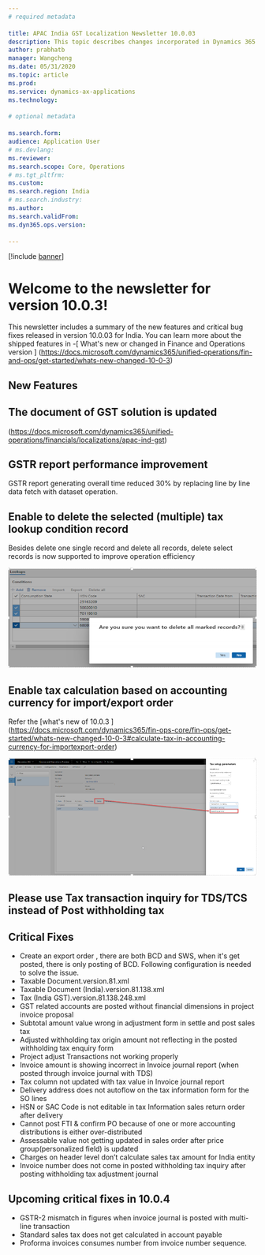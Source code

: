 ```yaml
---
# required metadata

title: APAC India GST Localization Newsletter 10.0.03
description: This topic describes changes incorporated in Dynamics 365 Application version 10.0.03
author: prabhatb
manager: Wangcheng
ms.date: 05/31/2020
ms.topic: article
ms.prod: 
ms.service: dynamics-ax-applications
ms.technology: 

# optional metadata

ms.search.form: 
audience: Application User
# ms.devlang: 
ms.reviewer: 
ms.search.scope: Core, Operations
# ms.tgt_pltfrm: 
ms.custom: 
ms.search.region: India
# ms.search.industry: 
ms.author: 
ms.search.validFrom: 
ms.dyn365.ops.version: 

---
```

[!include [banner](../includes/banner.md)]

# Welcome to the newsletter for version 10.0.3! 

This newsletter includes a summary of the new features and critical bug fixes released in version 10.0.03 for India.
You can learn more about the shipped features in 
-[ What's new or changed in Finance and Operations version ] (https://docs.microsoft.com/dynamics365/unified-operations/fin-and-ops/get-started/whats-new-changed-10-0-3)

## New Features
## The document of GST solution is updated 
(https://docs.microsoft.com/dynamics365/unified-operations/financials/localizations/apac-ind-gst)

## GSTR report performance improvement
GSTR report generating overall time reduced 30%  by replacing line by line data fetch with dataset operation.
 
## Enable to delete the selected (multiple) tax lookup condition record
Besides delete one single record and delete all records, delete select records is now supported to improve operation efficiency

![](media/GST-delete-multiple-tax-lookup-1-10-0-03.PNG)

## Enable tax calculation based on accounting currency for import/export order
Refer the [what's new of 10.0.3 ] (https://docs.microsoft.com/dynamics365/fin-ops-core/fin-ops/get-started/whats-new-changed-10-0-3#calculate-tax-in-accounting-currency-for-importexport-order)

![](media/GST-tax-based-accounting-currency-2-10-0-03.PNG	)

## Please use Tax transaction inquiry for TDS/TCS instead of Post withholding tax

## Critical Fixes 

- Create an export order , there are both BCD and SWS, when it's get posted, there is only posting of BCD. 
  Following configuration is needed to solve the issue.
-	Taxable Document.version.81.xml
-	Taxable Document (India).version.81.138.xml
-	Tax (India GST).version.81.138.248.xml
-	GST related accounts are posted without financial dimensions in project invoice proposal
-	Subtotal amount value wrong in adjustment form in settle and post sales tax
-	Adjusted withholding tax origin amount not reflecting in the posted withholding tax enquiry form
-	Project adjust Transactions not working properly 
-	Invoice amount is showing incorrect in Invoice journal report (when posted through invoice journal with TDS)
-	Tax column not updated with tax value in Invoice journal report
-	Delivery address does not autoflow on the tax information form for the SO lines
-	HSN or SAC Code is not editable in tax Information sales return order after delivery 
- Cannot post FTI & confirm PO because of one or more accounting distributions is either over-distributed
-	Assessable value not getting updated in sales order after price group(personalized field) is updated
-	Charges on header level don’t calculate sales tax amount for India entity
-	Invoice number does not come in posted withholding tax inquiry after posting withholding tax adjustment journal


## Upcoming critical fixes in 10.0.4 

- GSTR-2 mismatch in figures when invoice journal is posted with multi-line transaction 
-	Standard sales tax does not get calculated in account payable
-	Proforma invoices consumes number from invoice number sequence. 

